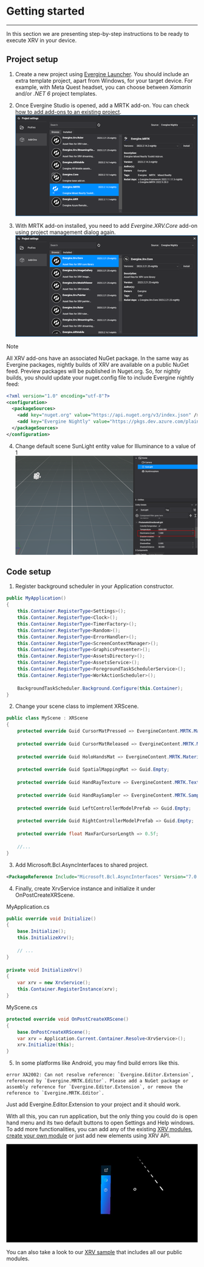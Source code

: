 # Getting started

---

In this section we are presenting step-by-step instructions to be ready to execute XRV in your device.

## Project setup

1. Create a new project using [Evergine Launcher](../../evergine_launcher/create_project.md). You should include an extra template project, apart from Windows, for your target device. For example, with Meta Quest headset, you can choose between _Xamarin_ and/or _.NET 6_ project templates.

2. Once Evergine Studio is opened, add a MRTK add-on. You can check [how to add add-ons to an existing project](../../addons/index.md).
![Installing MRTK add-on](images/getting-started-mrtk.png)

3. With MRTK add-on installed, you need to add _Evergine.XRV.Core_ add-on using project management dialog again.
![Installing MRTK add-on](images/getting-started-xrv.png)

> [!NOTE]
> All XRV add-ons have an associated NuGet package. In the same way as Evergine packages, nightly builds of XRV are available on a public NuGet feed. Preview packages will be published in Nuget.org. So, for nightly builds, you should update your nuget.config file to include Evergine nightly feed:
```xml
<?xml version="1.0" encoding="utf-8"?>
<configuration>
  <packageSources>
    <add key="nuget.org" value="https://api.nuget.org/v3/index.json" />
    <add key="Evergine Nightly" value="https://pkgs.dev.azure.com/plainconcepts/Evergine.Nightly/_packaging/Evergine.NightlyBuilds/nuget/v3/index.json" />
  </packageSources>
</configuration>
```

4. Change default scene SunLight entity value for Illuminance to a value of 1
![Installing MRTK add-on](images/getting-started-scene-settings.png)

## Code setup

1. Register background scheduler in your Application constructor.

```csharp
public MyApplication()
{
    this.Container.RegisterType<Settings>();
    this.Container.RegisterType<Clock>();
    this.Container.RegisterType<TimerFactory>();
    this.Container.RegisterType<Random>();
    this.Container.RegisterType<ErrorHandler>();
    this.Container.RegisterType<ScreenContextManager>();
    this.Container.RegisterType<GraphicsPresenter>();
    this.Container.RegisterType<AssetsDirectory>();
    this.Container.RegisterType<AssetsService>();
    this.Container.RegisterType<ForegroundTaskSchedulerService>();
    this.Container.RegisterType<WorkActionScheduler>();

    BackgroundTaskScheduler.Background.Configure(this.Container);
}
```

2. Change your scene class to implement XRScene.

```csharp
public class MyScene : XRScene
{
    protected override Guid CursorMatPressed => EvergineContent.MRTK.Materials.Cursor.CursorPinch;

    protected override Guid CursorMatReleased => EvergineContent.MRTK.Materials.Cursor.CursorBase;

    protected override Guid HoloHandsMat => EvergineContent.MRTK.Materials.Hands.QuestHands;

    protected override Guid SpatialMappingMat => Guid.Empty;

    protected override Guid HandRayTexture => EvergineContent.MRTK.Textures.line_dots_png;

    protected override Guid HandRaySampler => EvergineContent.MRTK.Samplers.LinearWrapSampler;

    protected override Guid LeftControllerModelPrefab => Guid.Empty;

    protected override Guid RightControllerModelPrefab => Guid.Empty;

    protected override float MaxFarCursorLength => 0.5f;

    //...
}
```

3. Add Microsoft.Bcl.AsyncInterfaces to shared project.
```xml
<PackageReference Include="Microsoft.Bcl.AsyncInterfaces" Version="7.0.0" />
```

4. Finally, create XrvService instance and initialize it under OnPostCreateXRScene.

MyApplication.cs
```csharp
public override void Initialize()
{
    base.Initialize();
    this.InitializeXrv();

    // ...
}

private void InitializeXrv()
{
    var xrv = new XrvService();
    this.Container.RegisterInstance(xrv);
}
```

MyScene.cs
```csharp
protected override void OnPostCreateXRScene()
{
    base.OnPostCreateXRScene();
    var xrv = Application.Current.Container.Resolve<XrvService>();
    xrv.Initialize(this);
}
```

5. In some platforms like Android, you may find build errors like this.
```
error XA2002: Can not resolve reference: `Evergine.Editor.Extension`, referenced by `Evergine.MRTK.Editor`. Please add a NuGet package or assembly reference for `Evergine.Editor.Extension`, or remove the reference to `Evergine.MRTK.Editor`.
```
Just add Evergine.Editor.Extension to your project and it should work.

With all this, you can run application, but the only thing you could do is open hand menu and its two default buttons to open Settings and Help windows. To add more functionalities, you can add any of the existing [XRV modules](modules/index.md), [create your own module](modules/customModule/index.md) or just add new elements using XRV API.

![Installing MRTK add-on](images/getting-started-menu.JPG)

You can also take a look to our [XRV sample](https://github.com/EvergineTeam/XRVSample) that includes all our public modules.